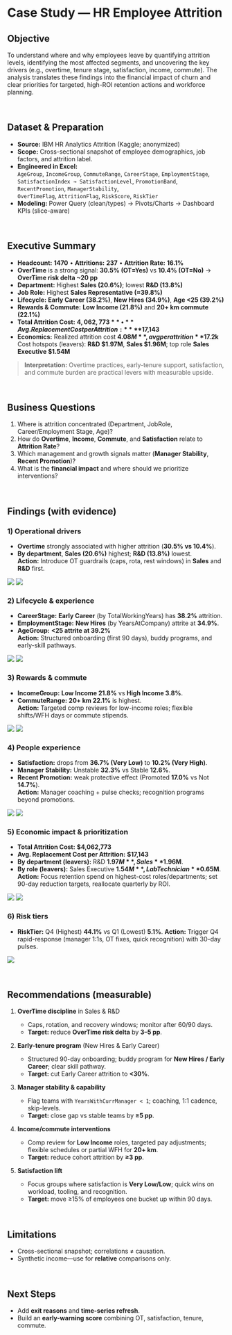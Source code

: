 # Case Study — HR Employee Attrition

## Objective
To understand where and why employees leave by quantifying attrition levels, identifying the most affected segments, and uncovering the key drivers (e.g., overtime, tenure stage, satisfaction, income, commute). The analysis translates these findings into the financial impact of churn and clear priorities for targeted, high-ROI retention actions and workforce planning.

<br>

## Dataset & Preparation

- **Source:** IBM HR Analytics Attrition (Kaggle; anonymized)
- **Scope:** Cross-sectional snapshot of employee demographics, job factors, and attrition label.
- **Engineered in Excel:**  
  `AgeGroup`, `IncomeGroup`, `CommuteRange`, `CareerStage`, `EmploymentStage`,  
  `SatisfactionIndex → SatisfactionLevel`, `PromotionBand`, `RecentPromotion`, `ManagerStability`,  
  `OverTimeFlag`, `AttritionFlag`, `RiskScore`, `RiskTier`
- **Modeling:** Power Query (clean/types) → Pivots/Charts → Dashboard KPIs (slice-aware)

<br>

## Executive Summary

- **Headcount:** **1470** • **Attritions:** **237** • **Attrition Rate:** **16.1%**
- **OverTime** is a strong signal: **30.5% (OT=Yes)** vs **10.4% (OT=No)** → **OverTime risk delta ~20 pp**
- **Department:** Highest **Sales (20.6%)**; lowest **R&D (13.8%)**
- **Job Role:** Highest **Sales Representative (≈39.8%)**
- **Lifecycle:** **Early Career (38.2%)**, **New Hires (34.9%)**, **Age <25 (39.2%)**
- **Rewards & Commute:** **Low Income (21.8%)** and **20+ km commute (22.1%)**
- **Total Attrition Cost:** **$4,062,773** • **Avg. Replacement Cost per Attrition:** **$17,143**
- **Economics:** Realized attrition cost **$4.08M**, avg per attrition **$17.2k**  
  Cost hotspots (leavers): **R&D $1.97M**, **Sales $1.96M**; top role **Sales Executive $1.54M**

> **Interpretation:** Overtime practices, early-tenure support, satisfaction, and commute burden are practical levers with measurable upside.

<br>

## Business Questions

1. Where is attrition concentrated (Department, JobRole, Career/Employment Stage, Age)?
2. How do **Overtime**, **Income**, **Commute**, and **Satisfaction** relate to **Attrition Rate**?
3. Which management and growth signals matter (**Manager Stability**, **Recent Promotion**)?
4. What is the **financial impact** and where should we prioritize interventions?

<br>

## Findings (with evidence)

### 1) Operational drivers
- **Overtime** strongly associated with higher attrition (**30.5% vs 10.4%**).  
- **By department**, **Sales (20.6%)** highest; **R&D (13.8%)** lowest.   
**Action:** Introduce OT guardrails (caps, rota, rest windows) in **Sales** and **R&D** first.

![](../images/overtime_x_department.png)
![](../images/attrition_by_department.png)


### 2) Lifecycle & experience
- **CareerStage:** **Early Career** (by TotalWorkingYears) has **38.2%** attrition.
- **EmploymentStage:** **New Hires** (by YearsAtCompany) attrite at **34.9%**.  
- **AgeGroup:** **<25 attrite at 39.2%**  
**Action:** Structured onboarding (first 90 days), buddy programs, and early-skill pathways.

![](../images/attrition_by_agegroup.png)
![](../images/attrition_by_jobrole.png)

 
### 3) Rewards & commute
- **IncomeGroup:** **Low Income 21.8%** vs **High Income 3.8%**.
- **CommuteRange:** **20+ km 22.1%** is highest.  
**Action:** Targeted comp reviews for low-income roles; flexible shifts/WFH days or commute stipends.

![](../images/attrition_by_income.png)
![](../images/attrition_by_commute.png)

 
### 4) People experience
- **Satisfaction:** drops from **36.7% (Very Low)** to **10.2% (Very High)**.
- **Manager Stability:** Unstable **32.3%** vs Stable **12.6%**.
- **Recent Promotion:** weak protective effect (Promoted **17.0%** vs Not **14.7%**).  
**Action:** Manager coaching + pulse checks; recognition programs beyond promotions.

![](../images/attrition_by_satisfaction.png)
![](../images/attrition_by_manager.png)
 

### 5) Economic impact & prioritization
- **Total Attrition Cost:** **$4,062,773**  
- **Avg. Replacement Cost per Attrition:** **$17,143**  
- **By department (leavers):** R&D **$1.97M**, Sales **$1.96M**.  
- **By role (leavers):** Sales Executive **$1.54M**, Lab Technician **$0.65M**.
**Action:** Focus retention spend on highest-cost roles/departments; set 90-day reduction targets, reallocate quarterly by ROI.
  
![](../images/replacement_by_jobrole.png)
![](../images/replacement_by_department.png)
 

### 6) Risk tiers
- **RiskTier:** Q4 (Highest) **44.1%** vs Q1 (Lowest) **5.1%**.
**Action:** Trigger Q4 rapid-response (manager 1:1s, OT fixes, quick recognition) with 30-day pulses.
  
![](../images/attrition_by_risktier.png)

<br>

## Recommendations (measurable)

1. **OverTime discipline** in Sales & R&D  
   - Caps, rotation, and recovery windows; monitor after 60/90 days.  
   - **Target:** reduce **OverTime risk delta** by **3–5 pp**.

2. **Early-tenure program** (New Hires & Early Career)  
   - Structured 90-day onboarding; buddy program for **New Hires / Early Career**; clear skill pathway.  
   - **Target:** cut Early Career attrition to **<30%**.

3. **Manager stability & capability**  
   - Flag teams with `YearsWithCurrManager < 1`; coaching, 1:1 cadence, skip-levels.  
   - **Target:** close gap vs stable teams by **≥5 pp**.

4. **Income/commute interventions**  
   - Comp review for **Low Income** roles, targeted pay adjustments; flexible schedules or partial WFH for **20+ km**.  
   - **Target:** reduce cohort attrition by **≥3 pp**.

5. **Satisfaction lift**  
   - Focus groups where satisfaction is **Very Low/Low**; quick wins on workload, tooling, and recognition.  
   - **Target:** move ≥15% of employees one bucket up within 90 days.

<br>

## Limitations

- Cross-sectional snapshot; correlations ≠ causation.  
- Synthetic income—use for **relative** comparisons only.

<br>

## Next Steps

- Add **exit reasons** and **time-series refresh**.  
- Build an **early-warning score** combining OT, satisfaction, tenure, commute.
